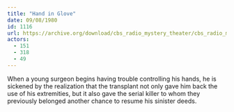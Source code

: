 ```yaml
---
title: "Hand in Glove"
date: 09/08/1980
id: 1116
url: https://archive.org/download/cbs_radio_mystery_theater/cbs_radio_mystery_theater-1101-1150.zip/cbs_radio_mystery_theater-1101-1150%2Fcbsrmt_1116_hand_in_glove.mp3
actors:
  - 151
  - 318
  - 49
---
```

When a young surgeon begins having trouble controlling his hands, he is sickened by the realization that the transplant not only gave him back the use of his extremities, but it also gave the serial killer to whom they previously belonged another chance to resume his sinister deeds.